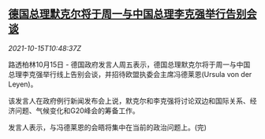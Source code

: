 <!--1634295662000-->
[德国总理默克尔将于周一与中国总理李克强举行告别会谈](https://cn.reuters.com/article/germany-merkel-china-premier-1015-idCNKBS2H50XI)
------

<div><i>2021-10-15T10:48:37Z</i></div><p>路透柏林10月15日 - 德国政府发言人周五表示，德国总理默克尔将于周一与中国总理李克强举行线上告别会谈，并招待欧盟执委会主席冯德莱恩(Ursula von der Leyen)。</p><p>该发言人在政府例行新闻发布会上说，默克尔和李克强将讨论双边和国际关系、经济问题、气候变化和G20峰会的筹备工作。</p><p>发言人表示，与冯德莱恩的会晤将集中在当前的政治问题上。(完)</p>
